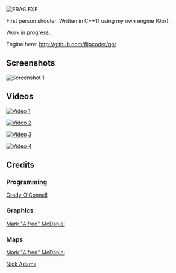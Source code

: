 ![FRAG.EXE](https://raw.githubusercontent.com/flipcoder/FRAG.EXE/master/bin/mods/FRAG.EXE/data/logo2.png)

First person shooter.
Written in C++11 using my own engine (Qor).
    
Work in progress.

Engine here: http://github.com/flipcoder/qor

## Screenshots

![Screenshot 1](http://i.imgur.com/J9mBu3l.png)

## Videos

[![Video 1](http://img.youtube.com/vi/wQkdzo6iCos/0.jpg)](https://youtu.be/wQkdzo6iCos)

[![Video 2](http://img.youtube.com/vi/CEoPaI6_c54/0.jpg)](https://www.youtube.com/watch?v=CEoPaI6_c54)

[![Video 3](http://img.youtube.com/vi/Ul5RqDA54RE/0.jpg)](https://youtu.be/Ul5RqDA54RE) 

[![Video 4](http://img.youtube.com/vi/nMWK1l5uOjQ/0.jpg)](https://youtu.be/nMWK1l5uOjQ)

## Credits

### Programming
[Grady O'Connell](http://github.com/flipcoder)

### Graphics
[Mark "Alfred" McDaniel](http://github.com/alfredanonymous)

### Maps
[Mark "Alfred" McDaniel](http://github.com/alfredanonymous)

[Nick Adams](http://github.com/nadams)

